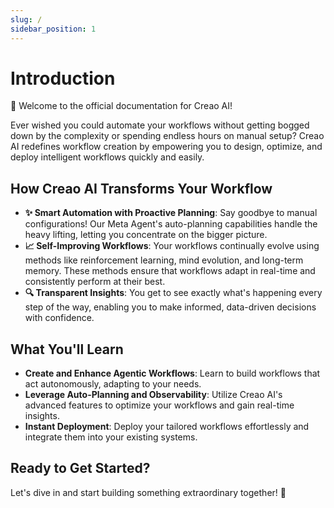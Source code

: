 ```yaml
---
slug: /
sidebar_position: 1
---
```


# Introduction

👋 Welcome to the official documentation for Creao AI!

Ever wished you could automate your workflows without getting bogged
down by the complexity or spending endless hours on manual setup?
Creao AI redefines workflow creation by empowering you to design,
optimize, and deploy intelligent workflows quickly and easily.

## How Creao AI Transforms Your Workflow

- **✨ Smart Automation with Proactive Planning**: Say goodbye to manual configurations! Our Meta Agent's auto-planning capabilities handle the heavy lifting, letting you concentrate on the bigger picture.
- **📈 Self-Improving Workflows**: Your workflows continually evolve using methods like reinforcement learning, mind evolution, and long-term memory. These methods ensure that workflows adapt in real-time and consistently perform at their best.
- **🔍 Transparent Insights**: You get to see exactly what's happening every step of the way, enabling you to make informed, data-driven decisions with confidence.

## What You'll Learn

- **Create and Enhance Agentic Workflows**: Learn to build workflows that act autonomously, adapting to your needs.
- **Leverage Auto-Planning and Observability**: Utilize Creao AI's advanced features to optimize your workflows and gain real-time insights.
- **Instant Deployment**: Deploy your tailored workflows effortlessly and integrate them into your existing systems.

## Ready to Get Started?

Let's dive in and start building something extraordinary together! 🚀
